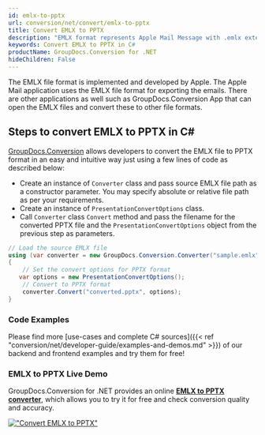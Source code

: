 ```yaml
---
id: emlx-to-pptx
url: conversion/net/convert/emlx-to-pptx
title: Convert EMLX to PPTX
description: "EMLX format represents Apple Mail Message with .emlx extension. Learn how to convert EMLX to PPTX file programmatically in C# language using GroupDocs.Conversion for .NET library."
keywords: Convert EMLX to PPTX in C#
productName: GroupDocs.Conversion for .NET
hideChildren: False
---
```


The EMLX file format is implemented and developed by Apple. The Apple Mail application uses the EMLX file format for exporting the emails. There are other applications as well such as GroupDocs.Conversion App that can open the EMLX files and convert these to other file formats.

## Steps to convert EMLX to PPTX in C#

[GroupDocs.Conversion](https://products.groupdocs.com/conversion/net) allows developers to convert the EMLX file to PPTX format in an easy and intuitive way just using a few lines of code as described below:

* Create an instance of `Converter` class and pass source EMLX file path as a constructor parameter. You may specify absolute or relative file path as per your requirements. 
* Create an instance of `PresentationConvertOptions` class.
* Call `Converter` class `Convert` method and pass the filename for the converted PPTX file and the `PresentationConvertOptions` object from the previous step as parameters.

```csharp
// Load the source EMLX file
using (var converter = new GroupDocs.Conversion.Converter("sample.emlx"))
{
    // Set the convert options for PPTX format
   var options = new PresentationConvertOptions();
    // Convert to PPTX format
    converter.Convert("converted.pptx", options);
}
```

### Code Examples

Please find more [use-cases and complete C# sources]({{< ref "conversion/net/developer-guide/examples-and-demos.md" >}}) of our backend and frontend examples and try them for free!

### EMLX to PPTX Live Demo

GroupDocs.Conversion for .NET provides an online [**EMLX to PPTX converter**](https://products.groupdocs.app/conversion/emlx-to-pptx), which allows you to try it for free and check conversion quality and accuracy.

[!["Convert EMLX to PPTX"](conversion/net/images/convert-to-pptx/convert-emlx-to-pptx.png)](https://products.groupdocs.app/conversion/emlx-to-pptx)